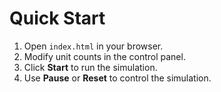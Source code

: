 # Quick Start

1. Open `index.html` in your browser.
2. Modify unit counts in the control panel.
3. Click **Start** to run the simulation.
4. Use **Pause** or **Reset** to control the simulation.
